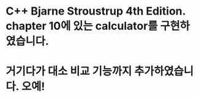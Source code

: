 # C++ Bjarne Stroustrup 4th Edition. chapter 10에 있는 calculator를 구현하였습니다.
# 거기다가 대소 비교 기능까지 추가하였습니다. 오예!
